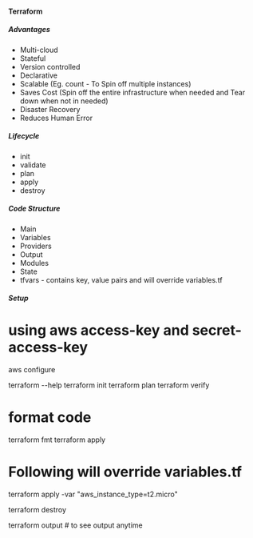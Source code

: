 #### Terraform

##### Advantages
* Multi-cloud
* Stateful
* Version controlled
* Declarative
* Scalable (Eg. count - To Spin off multiple instances)
* Saves Cost (Spin off the entire infrastructure when needed and Tear down when not in needed)
* Disaster Recovery
* Reduces Human Error

##### Lifecycle
* init
* validate
* plan
* apply
* destroy

##### Code Structure
* Main
* Variables
* Providers
* Output
* Modules
* State
* tfvars - contains key, value pairs and will override variables.tf

##### Setup
# using aws access-key and secret-access-key
aws configure

terraform --help
terraform init
terraform plan
terraform verify

# format code
terraform fmt
terraform apply

# Following will override variables.tf
terraform apply -var "aws_instance_type=t2.micro" 

terraform destroy

terraform output # to see output anytime

